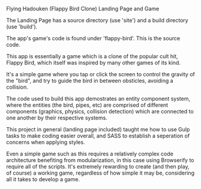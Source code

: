 Flying Hadouken (Flappy Bird Clone) Landing Page and Game

The Landing Page has a source directory (use 'site') and a build directory (use 'build').

The app's game's code is found under 'flappy-bird'. This is the source code.

This app is essentially a game which is a clone of the popular cult hit, Flappy Bird, which itself was inspired by many other games of its kind.

It's a simple game where you tap or click the screen to control the gravity of the "bird", and try to guide the bird in between obsticles, avoiding a collision.

The code used to build this app demostrates an entity component system, where the entities (the bird, pipes, etc) are comprised of different components (graphics, physics, collision detection) which are connected to one another by their respective systems.

This project in general (landing page included) taught me how to use Gulp tasks to make coding easier overall, and SASS to establish a seperation of concerns when applying styles.

Even a simple game such as this requires a relatively complex code architecture benefiting from modularization, in this case using Browserify to require all of the scripts. It's extremely rewarding to create (and then play, of course) a working game, regardless of how simple it may be, considering all it takes to develop a game.





